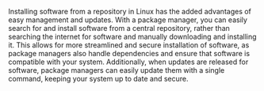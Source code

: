 Installing software from a repository in Linux has the added advantages of easy management and updates. With a package manager, you can easily search for and install software from a central repository, rather than searching the internet for software and manually downloading and installing it. This allows for more streamlined and secure installation of software, as package managers also handle dependencies and ensure that software is compatible with your system. Additionally, when updates are released for software, package managers can easily update them with a single command, keeping your system up to date and secure.
